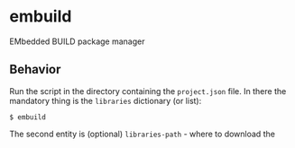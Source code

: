 # embuild
EMbedded BUILD package manager

## Behavior
Run the script in the directory containing the `project.json` file. In there the mandatory thing is the `libraries` dictionary (or list):
```
$ embuild
```
The second entity is (optional) `libraries-path` - where to download the 